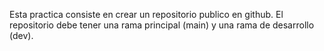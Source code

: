 Esta practica consiste en crear un repositorio publico en github. El repositorio debe tener una rama principal (main) y una rama de desarrollo (dev). 
